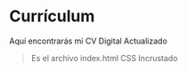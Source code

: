 # Currículum
Aquí encontrarás mi CV Digital Actualizado
> Es el archivo index.html
> CSS Incrustado
